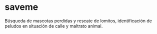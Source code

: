 # saveme
Búsqueda de mascotas perdidas y rescate de lomitos, identificación de peludos en situación de calle y maltrato animal.
